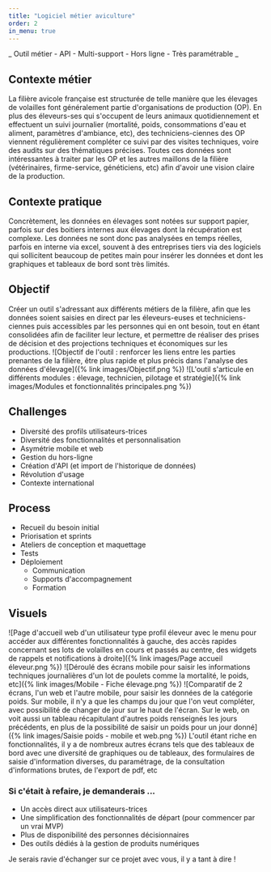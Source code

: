 ```yaml
---
title: "Logiciel métier aviculture"
order: 2
in_menu: true
---
```

_ Outil métier - API - Multi-support - Hors ligne - Très paramétrable _

## Contexte métier

La filière avicole française est structurée de telle manière que les élevages de volailles font généralement partie d'organisations de production (OP). En plus des éleveurs-ses qui s'occupent de leurs animaux quotidiennement et effectuent un suivi journalier (mortalité, poids, consommations d'eau et aliment, paramètres d'ambiance, etc), des techniciens-ciennes des OP viennent régulièrement compléter ce suivi par des visites techniques, voire des audits sur des thématiques précises.
Toutes ces données sont intéressantes à traiter par les OP et les autres maillons de la filière (vétérinaires, firme-service, généticiens, etc) afin d'avoir une vision claire de la production.

## Contexte pratique

Concrètement, les données en élevages sont notées sur support papier, parfois sur des boitiers internes aux élevages dont la récupération est complexe. Les données ne sont donc pas analysées en temps réelles, parfois en interne via excel, souvent à des entreprises tiers via des logiciels qui sollicitent beaucoup de petites main pour insérer les données et dont les graphiques et tableaux de bord sont très limités.

## Objectif

Créer un outil s'adressant aux différents métiers de la filière, afin que les données soient saisies en direct par les éleveurs-euses et techniciens-ciennes puis accessibles par les personnes qui en ont besoin, tout en étant consolidées afin de faciliter leur lecture, et permettre de réaliser des prises de décision et des projections techniques et économiques sur les productions.
![Objectif de l'outil : renforcer les liens entre les parties prenantes de la filière, être plus rapide et plus précis dans l'analyse des données d'élevage]({% link images/Objectif.png %})
![L'outil s'articule en différents modules : élevage, technicien, pilotage et stratégie]({% link images/Modules et fonctionnalités principales.png %})

## Challenges

- Diversité des profils utilisateurs-trices  
- Diversité des fonctionnalités et personnalisation  
- Asymétrie mobile et web  
- Gestion du hors-ligne  
- Création d'API (et import de l'historique de données)  
- Révolution d'usage  
- Contexte international 


## Process
- Recueil du besoin initial
- Priorisation et sprints
- Ateliers de conception et maquettage
- Tests
- Déploiement
  - Communication
  - Supports d'accompagnement
  - Formation

## Visuels
![Page d'accueil web d'un utilisateur type profil éleveur avec le menu pour accéder aux différentes fonctionnalités à gauche, des accès rapides concernant ses lots de volailles en cours et passés au centre, des widgets de rappels et notifications à droite]({% link images/Page accueil éleveur.png %})
![Déroulé des écrans mobile pour saisir les informations techniques journalières d'un lot de poulets comme la mortalité, le poids, etc]({% link images/Mobile - Fiche élevage.png %})
![Comparatif de 2 écrans, l'un web et l'autre mobile, pour saisir les données de la catégorie poids. Sur mobile, il n'y a que les champs du jour que l'on veut compléter, avec possibilité de changer de jour sur le haut de l'écran. Sur le web, on voit aussi un tableau récapitulant d'autres poids renseignés les jours précédents, en plus de la possibilité de saisir un poids pour un jour donné]({% link images/Saisie poids - mobile et web.png %})
L'outil étant riche en fonctionnalités, il y a de nombreux autres écrans tels que des tableaux de bord avec une diversité de graphiques ou de tableaux, des formulaires de saisie d'information diverses, du paramétrage, de la consultation d'informations brutes, de l'export de pdf, etc

### Si c'était à refaire, je demanderais ...
- Un accès direct aux utilisateurs-trices
- Une simplification des fonctionnalités de départ (pour commencer par un vrai MVP)
- Plus de disponibilité des personnes décisionnaires
- Des outils dédiés à la gestion de produits numériques

Je serais ravie d'échanger sur ce projet avec vous, il y a tant à dire ! 